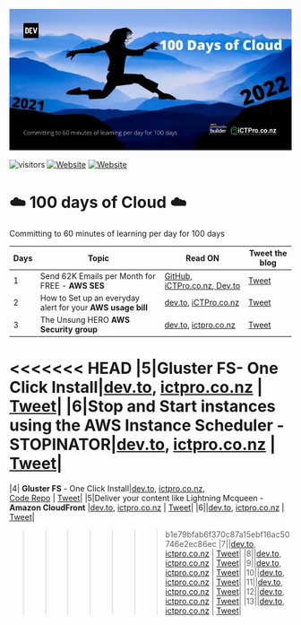 
<p align=”center”>
<img width=”200" height=”200" src=./assets/images/Github-cover.jpg alt=”my banner”>

![visitors](https://visitor-badge.glitch.me/badge?page_id=anuvindhs/100daysofcloud)  [![Website](https://img.shields.io/website?label=Community&up_message=ictpro.co.nz&url=https%3A%2F%2Fictpro.co.nz)](https://ictpro.co.nz)  [![Website](https://img.shields.io/website?label=Dev.to&up_message=@anuvindhs&url=https%3A%2F%2Fdev.to/anuvindhs)](https://dev.to/anuvindhs) 

</p>

# ☁️ 100 days of Cloud ☁️
Committing to 60 minutes of learning per day for 100 days 

|  Days | Topic  | Read ON |Tweet the blog|
| ------------  | ------------ | ------------ | ------------ |
|  1 | Send 62K Emails per Month for FREE - **AWS SES** | [GitHub, ](./assets/001-AMAZON%20SES/Send%2062K%20Emails%20per%20Month%20for%20FREE%20-%20AWS%20SES.md)  [iCTPro.co.nz, ](https://ictpro.co.nz/how-to-send-62000-emails-for-free-using-amazon-ses/) [ Dev.to ](https://dev.to/anuvindhs/how-to-send-62000-emails-for-free-amazon-ses-3oc6) | [Tweet](https://link.anuvindh.com/twitter/DAY-1-AMAZON-SES-tweet.html) |
|2|How to Set up an everyday alert for your **AWS usage bill**  | [dev.to](https://dev.to/anuvindhs/setup-a-everyday-alert-on-your-aws-usage-bill-3c5k), [iCTPro.co.nz](https://ictpro.co.nz/how-to-set-up-an-everyday-alert-for-your-aws-usage-bill-day-2/)|[Tweet](https://link.anuvindh.com/twitter/DAY-2-aws-budgets-tweet.html)|
|3|The Unsung HERO **AWS Security group**| [dev.to](https://dev.to/aws-builders/unsung-hero-aws-sg-172f), [ictpro.co.nz](https://ictpro.co.nz/what-are-security-groups-the-unsung-hero/) | [Tweet](https://link.anuvindh.com/twitter/DAY-3-aws-sg-tweet.html)|
<<<<<<< HEAD
|5|**Gluster FS**- One Click Install|[dev.to](https://dev.to/aws-builders/gluster-fs-one-click-install-3b40), [ictpro.co.nz](https://ictpro.co.nz/how-to-create-gluster-fs-on-cloud-day4/) | [Tweet](https://link.anuvindh.com/twitter/DAY-4-GFS-cloud.html)|
|6|Stop and Start instances using the AWS Instance Scheduler - **STOPINATOR**|[dev.to](https://dev.to/aws-builders/stop-and-start-instances-using-the-aws-instance-scheduler-stopinator-3eon), [ictpro.co.nz](https://ictpro.co.nz/how-to-stop-and-start-instances-using-the-aws-instance-scheduler-stopinator-100-days-of-cloud-day-6/) | [Tweet](https://link.anuvindh.com/twitter/DAY-6-ec2-stopinatortweet.html)|
=======
|4| **Gluster FS** - One Click Install|[dev.to](https://dev.to/aws-builders/gluster-fs-one-click-install-3b40), [ictpro.co.nz](https://ictpro.co.nz/how-to-create-gluster-fs-on-cloud-day4/), </br>[Code Repo](https://github.com/anuvindhs/How-to-install-GlusterFS.git) | [Tweet](https://link.anuvindh.com/twitter/DAY-4-GFS-cloud.html)|
|5|Deliver your content like Lightning Mcqueen - **Amazon CloudFront** |[dev.to](https://dev.to/aws-builders/amazon-cloudfront-an-global-edge-network-1da9), [ictpro.co.nz](https://ictpro.co.nz/how-to-deliver-content-via-content-delivery-network-amazon-cloudfront-day-5/) | [Tweet](https://link.anuvindh.com/twitter/DAY-5-AMAZON-CDN-tweet.html)|
|6||[dev.to](), [ictpro.co.nz]() | [Tweet]()|
>>>>>>> b1e79bfab6f370c87a15ebf16ac50746e2ec86ec
|7||[dev.to](), [ictpro.co.nz]() | [Tweet]()|
|8||[dev.to](), [ictpro.co.nz]() | [Tweet]()|
|9||[dev.to](), [ictpro.co.nz]() | [Tweet]()|
|10||[dev.to](), [ictpro.co.nz]() | [Tweet]()|
|11||[dev.to](), [ictpro.co.nz]() | [Tweet]()|
|12||[dev.to](), [ictpro.co.nz]() | [Tweet]()|
|13||[dev.to](), [ictpro.co.nz]() | [Tweet]()|
